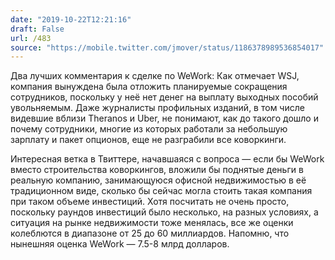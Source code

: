 ```yaml
---
date: "2019-10-22T12:21:16"
draft: False
url: /483
source: "https://mobile.twitter.com/jmover/status/1186378989536854017"
---
```


Два лучших комментария к сделке по WeWork:
Как отмечает WSJ, компания вынуждена была отложить планируемые сокращения сотрудников, поскольку у неё нет денег на выплату выходных пособий увольняемым. Даже журналисты профильных изданий, в том числе видевшие вблизи Theranos и Uber, не понимают, как до такого дошло и почему сотрудники, многие из которых работали за небольшую зарплату и пакет опционов, еще не разграбили все коворкинги.

Интересная ветка в Твиттере, начавшаяся с вопроса — если бы WeWork вместо строительства коворкингов, вложили бы поднятые деньги в реальную компанию, занимающуюся офисной недвижимостью в её традиционном виде, сколько бы сейчас могла стоить такая компания при таком объеме инвестиций.
Хотя посчитать не очень просто, поскольку раундов инвестиций было несколько, на разных условиях, а ситуация на рынке недвижимости тоже менялась, все же оценки колеблются в диапазоне от 25 до 60 миллиардов. Напомню, что нынешняя оценка WeWork — 7.5-8 млрд долларов.
